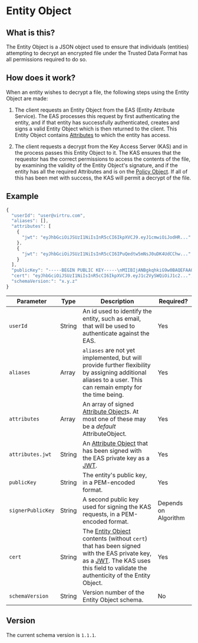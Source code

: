 # Entity Object

## What is this?

The Entity Object is a JSON object used to ensure that individuals (entities) attempting to decrypt an encrypted file under the Trusted Data Format has all permissions required to do so.

## How does it work?

When an entity wishes to decrypt a file, the following steps using the Entity Object are made:

1. The client requests an Entity Object from the EAS (Entity Attribute Service). The EAS processes this request by first authenticating the entity, and if that entity has successfully authenticated, creates and signs a valid Entity Object which is then returned to the client. This Entity Object contains [Attributes](AttributeObject.md) to which the entity has access.

2. The client requests a decrypt from the Key Access Server (KAS) and in the process passes this Entity Object to it. The KAS ensures that the requestor has the correct permissions to access the contents of the file, by examining the validity of the Entity Object's signature, and if the entity has all the required Attributes and is on the [Policy Object](PolicyObject.md). If all of this has been met with success, the KAS will permit a decrypt of the file.


## Example

```javascript
{
  "userId": "user@virtru.com",
  "aliases": [],
  "attributes": [
    {
      "jwt": "eyJhbGciOiJSUzI1NiIsInR5cCI6IkpXVCJ9.eyJ1cmwiOiJodHR..."
    },
    {
      "jwt": "eyJhbGciOiJSUzI1NiIsInR5cCI6IPuQedtw5mNsJ0uDK4UdCChw..."
    }
  ],
  "publicKey": "-----BEGIN PUBLIC KEY-----\nMIIBIjANBgkqhkiG9w0BAQEFAAOCAQ8AMIIBCgKCAQEAy18Efi6+3vSELpbK58gC\nA9vJxZtoRHR604yi707h6nzTsTSNUg5mNzt/nWswWzloIWCgA7EPNpJy9lYn4h1Z\n6LhxEgf0wFcaux0/C19dC6WRPd6 ... XzNO4J38CoFz/\nwwIDAQAB\n-----END PUBLIC KEY-----",
  "cert": "eyJhbGciOiJSUzI1NiIsInR5cCI6IkpXVCJ9.eyJ1c2VySWQiOiJ1c2...",
  "schemaVersion:": "x.y.z"
}
```

|Parameter|Type|Description|Required?|
|---|---|---|---|
|`userId`|String|An id used to identify the entity, such as email, that will be used to authenticate against the EAS.|Yes|
|`aliases`|Array|`aliases` are not yet implemented, but will provide further flexibility by assigning additional aliases to a user. This can remain empty for the time being.|Yes|
|`attributes`|Array|An array of signed [Attribute Object](AttributeObject.md)s. At most one of these may be a _default_ AttributeObject.|Yes|
|`attributes.jwt`|String|An [Attribute Object](AttributeObject.md) that has been signed with the EAS private key as a [JWT](https://jwt.io/).|Yes|
|`publicKey`|String|The entity's public key, in a PEM-encoded format.|Yes|
|`signerPublicKey`|String|A second public key used for signing the KAS requests, in a PEM-encoded format.|Depends on Algorithm|
|`cert`|String|The [Entity Object](EntityObject.md) contents (without `cert`) that has been signed with the EAS private key, as a [JWT](https://jwt.io/). The KAS uses this field to validate the authenticity of the Entity Object. |Yes|
|`schemaVersion`|String|Version number of the Entity Object schema.|No|


## Version

The current schema version is `1.1.1`.
